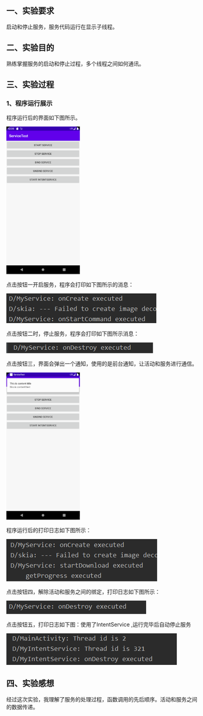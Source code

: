 ## 一、实验要求

启动和停止服务，服务代码运行在显示子线程。

## 二、实验目的

熟练掌握服务的启动和停止过程，多个线程之间如何通讯。

## 三、实验过程

### 1、程序运行展示

程序运行后的界面如下图所示。

<img src="../image/image-20201121203544157.png" alt="image-20201121203544157" style="zoom:67%;" />

点击按钮一开启服务，程序会打印如下图所示的消息：

![image-20201121205300589](../image/image-20201121205300589.png)

点击按钮二时，停止服务，程序会打印如下图所示消息：

![image-20201121205402369](../image/image-20201121205402369.png)

点击按钮三，界面会弹出一个通知，使用的是前台通知，让活动和服务进行通信。

<img src="../image/image-20201121204651429.png" alt="image-20201121204651429" style="zoom:67%;" />

程序运行后的打印日志如下图所示：

![image-20201121205623845](../image/image-20201121205623845.png)

点击按钮四，解除活动和服务之间的绑定，打印日志如下图所示：

![image-20201121210002346](../image/image-20201121210002346.png)

点击按钮五，打印日志如下图：使用了IntentService ,运行完毕后自动停止服务

![image-20201121204512382](../image/image-20201121204512382.png)

## 四、实验感想

经过这次实验，我理解了服务的处理过程，函数调用的先后顺序。活动和服务之间的数据传递。